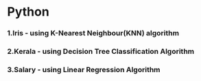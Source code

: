 # Python
### 1.Iris - using K-Nearest Neighbour(KNN) algorithm
### 2.Kerala - using Decision Tree Classification Algorithm
### 3.Salary - using Linear Regression Algorithm
